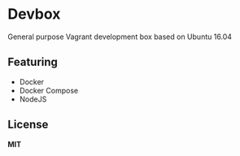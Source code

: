 # Devbox
General purpose Vagrant development box based on Ubuntu 16.04

## Featuring

* Docker
* Docker Compose
* NodeJS

## License

**MIT**
